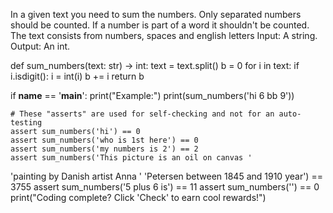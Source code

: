 In a given text you need to sum the numbers. Only separated numbers should be counted. If a number is part of a word it shouldn't be counted.
The text consists from numbers, spaces and english letters
Input: A string.
Output: An int.

def sum_numbers(text: str) -> int:
    text = text.split()
    b = 0
    for i in text:
        if i.isdigit():
          i = int(i)
          b += i
    return b


if __name__ == '__main__':
    print("Example:")
    print(sum_numbers('hi 6 bb 9'))

    # These "asserts" are used for self-checking and not for an auto-testing
    assert sum_numbers('hi') == 0
    assert sum_numbers('who is 1st here') == 0
    assert sum_numbers('my numbers is 2') == 2
    assert sum_numbers('This picture is an oil on canvas '
 'painting by Danish artist Anna '
 'Petersen between 1845 and 1910 year') == 3755
    assert sum_numbers('5 plus 6 is') == 11
    assert sum_numbers('') == 0
    print("Coding complete? Click 'Check' to earn cool rewards!")
